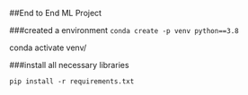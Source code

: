 ##End to End ML Project

###created a environment
```conda create -p venv python==3.8```

conda activate venv/

###install all necessary libraries
```
pip install -r requirements.txt
```